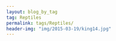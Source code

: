 ```yaml
---
layout: blog_by_tag
tag: Reptiles
permalink: tags/Reptiles/
header-img: "img/2015-03-19/king14.jpg"
---
```


